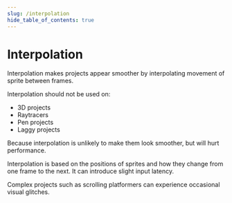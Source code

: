 ```yaml
---
slug: /interpolation
hide_table_of_contents: true
---
```


# Interpolation

Interpolation makes projects appear smoother by interpolating movement of sprite between frames.

Interpolation should not be used on:

 - 3D projects
 - Raytracers
 - Pen projects
 - Laggy projects

Because interpolation is unlikely to make them look smoother, but will hurt performance.

Interpolation is based on the positions of sprites and how they change from one frame to the next. It can introduce slight input latency.

Complex projects such as scrolling platformers can experience occasional visual glitches.
